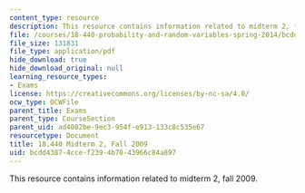 ```yaml
---
content_type: resource
description: This resource contains information related to midterm 2, fall 2009.
file: /courses/18-440-probability-and-random-variables-spring-2014/bcdd43874ccef2394b7843966c84a897_MIT18_440S14_mid2_2009.pdf
file_size: 131831
file_type: application/pdf
hide_download: true
hide_download_original: null
learning_resource_types:
- Exams
license: https://creativecommons.org/licenses/by-nc-sa/4.0/
ocw_type: OCWFile
parent_title: Exams
parent_type: CourseSection
parent_uid: ad4082be-9ec3-954f-e913-133c8c535e67
resourcetype: Document
title: 18.440 Midterm 2, Fall 2009
uid: bcdd4387-4cce-f239-4b78-43966c84a897
---
```

This resource contains information related to midterm 2, fall 2009.